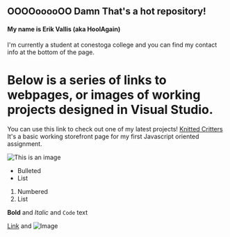 ## OOOOooooOO Damn That's a hot repository!

#### My name is Erik Vallis (aka HoolAgain)
I'm currently a student at conestoga college and you can find my contact info at the bottom of the page.


# Below is a series of links to webpages, or images of working projects designed in Visual Studio.

You can use this link to check out one of my latest projects! [Knitted Critters](https://hoolagain.github.io/HoolAgain/)
It's a basic working storefront page for my first Javascript oriented assignment. 


![This is an image](https://www.pcworld.com/wp-content/uploads/2021/11/IMG_20190615_214330-2.jpg?resize=1536%2C986&quality=50&strip=all)






- Bulleted
- List

1. Numbered
2. List

**Bold** and _Italic_ and `Code` text

[Link](url) and ![Image](src)

